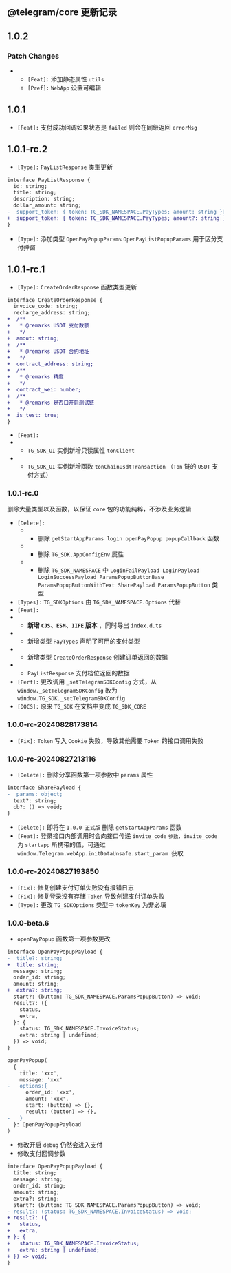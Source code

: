 ## @telegram/core 更新记录

## 1.0.2

### Patch Changes

- - `[Feat]:` 添加静态属性 `utils`
  - `[Pref]:` `WebApp` 设置可编辑

## 1.0.1

- `[Feat]:` 支付成功回调如果状态是 `failed` 则会在同级返回 `errorMsg`

## 1.0.1-rc.2

- `[Type]:` `PayListResponse` 类型更新

```diff
interface PayListResponse {
  id: string;
  title: string;
  description: string;
  dollar_amount: string;
-  support_token: { token: TG_SDK_NAMESPACE.PayTypes; amount: string }[];
+  support_token: { token: TG_SDK_NAMESPACE.PayTypes; amount?: string }[];
}
```

- `[Type]:` 添加类型 `OpenPayPopupParams` `OpenPayListPopupParams` 用于区分支付弹窗

## 1.0.1-rc.1

- `[Type]:` `CreateOrderResponse` 函数类型更新

```diff
interface CreateOrderResponse {
  invoice_code: string;
  recharge_address: string;
+  /**
+   * @remarks USDT 支付数额
+   */
+  amout: string;
+  /**
+   * @remarks USDT 合约地址
+   */
+  contract_address: string;
+  /**
+   * @remarks 精度
+   */
+  contract_wei: number;
+  /**
+   * @remarks 是否口开启测试链
+   */
+  is_test: true;
}
```

- `[Feat]:`
- - `TG_SDK_UI` 实例新增只读属性 `tonClient`
- - `TG_SDK_UI` 实例新增函数 `tonChainUsdtTransaction` （`Ton` 链的 `USDT` 支付方式）

### 1.0.1-rc.0

删除大量类型以及函数，以保证 `core` 包的功能纯粹，不涉及业务逻辑

- `[Delete]:`
  - - 删除 `getStartAppParams login openPayPopup popupCallback` 函数
  - - 删除 `TG_SDK.AppConfigEnv` 属性
  - - 删除 `TG_SDK_NAMESPACE` 中 `LoginFailPayload LoginPayload LoginSuccessPayload ParamsPopupButtonBase ParamsPopupButtonWithText SharePayload ParamsPopupButton` 类型
- `[Types]:` `TG_SDKOptions` 由 `TG_SDK_NAMESPACE.Options` 代替
- `[Feat]:`
- - **新增 `CJS`、`ESM`、`IIFE` 版本** ，同时导出 `index.d.ts`
- - 新增类型 `PayTypes` 声明了可用的支付类型
- - 新增类型 `CreateOrderResponse` 创建订单返回的数据
- - `PayListResponse` 支付档位返回的数据
- `[Perf]:` 更改调用 `_setTelegramSDKConfig` 方式，从 `window._setTelegramSDKConfig` 改为 `window.TG_SDK._setTelegramSDKConfig`
- `[DOCS]:` 原来 `TG_SDK` 在文档中变成 `TG_SDK_CORE`

### 1.0.0-rc-20240828173814

- `[Fix]:` `Token` 写入 `Cookie` 失败，导致其他需要 `Token` 的接口调用失败

### 1.0.0-rc-20240827213116

- `[Delete]:` 删除分享函数第一项参数中 `params` 属性

```diff
interface SharePayload {
-  params: object;
  text?: string;
  cb?: () => void;
}
```

- `[Delete]:` 即将在 `1.0.0 正式版` 删除 `getStartAppParams` 函数
- `[Feat]:` 登录接口内部调用时会向接口传递 `invite_code` `参数，invite_code` 为 `startapp` 所携带的值，可通过 `window.Telegram.webApp.initDataUnsafe.start_param `获取

### 1.0.0-rc-20240827193850

- `[Fix]:` 修复创建支付订单失败没有报错日志
- `[Fix]:` 修复登录没有存储 `Token` 导致创建支付订单失败
- `[Type]:` 更改 `TG_SDKOptions` 类型中 `tokenKey` 为非必填

### 1.0.0-beta.6

- `openPayPopup` 函数第一项参数更改

```diff
interface OpenPayPopupPayload {
-  title?: string;
+  title: string;
  message: string;
  order_id: string;
  amount: string;
+  extra?: string;
  start?: (button: TG_SDK_NAMESPACE.ParamsPopupButton) => void;
  result?: ({
    status,
    extra,
  }: {
    status: TG_SDK_NAMESPACE.InvoiceStatus;
    extra: string | undefined;
  }) => void;
}

openPayPopup(
  {
    title: 'xxx',
    message: 'xxx'
-   options:{
      order_id: 'xxx',
      amount: 'xxx',
      start: (button) => {},
      result: (button) => {},
-   }
  }: OpenPayPopupPayload
)
```

- 修改开启 `debug` 仍然会进入支付
- 修改支付回调参数

```diff
interface OpenPayPopupPayload {
  title: string;
  message: string;
  order_id: string;
  amount: string;
  extra?: string;
  start?: (button: TG_SDK_NAMESPACE.ParamsPopupButton) => void;
- result?: (status: TG_SDK_NAMESPACE.InvoiceStatus) => void;
+ result?: ({
+   status,
+   extra,
+ }: {
+   status: TG_SDK_NAMESPACE.InvoiceStatus;
+   extra: string | undefined;
+ }) => void;
}
```
